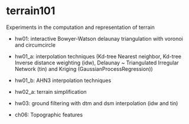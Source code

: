 # terrain101
Experiments in the computation and representation of terrain

- hw01: interactive Bowyer-Watson delaunay triangulation with voronoi and circumcircle
- hw01_a: interpolation techniques (Kd-tree Nearest neighbor, Kd-tree Inverse distance weighting (idw), Delaunay ~ Triangulated Irregular Network (tin) and Kriging (GaussianProcessRegression))
- hw01_b: AHN3 interpolation techniques
- hw02_a: terrain simplification
- hw03: ground filtering with dtm and dsm interpolation (idw and tin)  

- ch06: Topographic features
